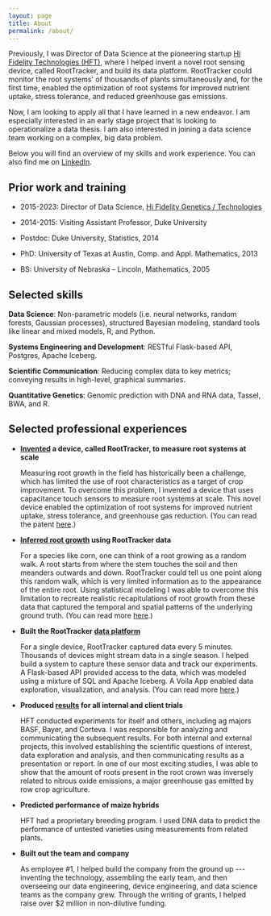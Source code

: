 ```yaml
---
layout: page
title: About
permalink: /about/
---
```


Previously, I was Director of Data Science at the pioneering startup
[Hi Fidelity Technologies
(HFT)](https://www.hifidelitytechnologies.com/), where I helped invent
a novel root sensing device, called RootTracker, and build its data
platform.  RootTracker could monitor the root systems' of thousands of
plants simultaneously and, for the first time, enabled the
optimization of root systems for improved nutrient
uptake, stress tolerance, and reduced greenhouse gas emissions.  

Now, I am looking to apply all that I have learned in a new endeavor.
I am especially interested in an early stage project that is looking
to operationalize a data thesis.  I am also interested in joining a
data science team working on a complex, big data problem.

Below you will find an overview of my skills and work experience.  You
can also find me on
[LinkedIn](https://www.linkedin.com/in/jesse-windle-19802836).


## Prior work and training

- 2015-2023: Director of Data Science, [Hi Fidelity Genetics /
  Technologies](https://www.hifidelitytechnologies.com/)
- 2014-2015: Visiting Assistant Professor, Duke University

- Postdoc: Duke University, Statistics, 2014
- PhD: University of Texas at Austin, Comp. and Appl. Mathematics, 2013
- BS: University of Nebraska – Lincoln, Mathematics, 2005


## Selected skills
		
**Data Science**: Non-parametric models (i.e. neural networks, random
forests, Gaussian processes), structured Bayesian modeling, standard
tools like linear and mixed models, R, and Python.
		
**Systems Engineering and Development**: RESTful Flask-based API,
Postgres, Apache Iceberg.
		
**Scientific Communication**: Reducing complex data to key metrics;
conveying results in high-level, graphical summaries.

**Quantitative Genetics**: Genomic prediction with DNA and RNA data,
Tassel, BWA, and R.


## Selected professional experiences

- **[Invented](https://patents.google.com/patent/US11293910B2/) a
  device, called RootTracker, to measure root systems at scale**
  
    Measuring root growth in the field has historically been a
    challenge, which has limited the use of root characteristics as a
    target of crop improvement.  To overcome this problem, I invented
    a device that uses capacitance touch sensors to measure root
    systems at scale.  This novel device enabled the optimization of
    root systems for improved nutrient uptake, stress tolerance, and
    greenhouse gas reduction.  (You can read the patent
    [here](https://patents.google.com/patent/US11293910B2/).)
  
- **[Inferred root growth](../2023/07/26/rootmodel.html) using
  RootTracker data**

	For a species like corn, one can think of a root growing as a
    random walk.  A root starts from where the stem touches the soil
    and then meanders outwards and down.  RootTracker could tell us
    one point along this random walk, which is very limited
    information as to the appearance of the entire root.  Using
    statistical modeling I was able to overcome this limitation to
    recreate realistic recapitulations of root growth from these data
    that captured the temporal and spatial patterns of the underlying
    ground truth.  (You can read more
    [here](../2023/07/26/rootmodel.html).)

- **Built the RootTracker [data platform](../2023/08/09/data-engineering.html)**
  
    For a single device, RootTracker captured data every 5 minutes.
    Thousands of devices might stream data in a single season.  I
    helped build a system to capture these sensor data and track our
    experiments.  A Flask-based API provided access to the data, which
    was modeled using a mixture of SQL and Apache Iceberg.  A Voila
    App enabled data exploration, visualization, and analysis.  (You
    can read more [here](../2023/08/09/data-engineering.html).)

- **Produced [results](../2023/09/12/rtda.html) for all internal and client trials**

	HFT conducted experiments for itself and others, including ag
    majors BASF, Bayer, and Corteva.  I was responsible for analyzing
    and communicating the subsequent results.  For both internal and
    external projects, this involved establishing the scientific
    questions of interest, data exploration and analysis, and then
    communicating results as a presentation or report.  In one of our
    most exciting studies, I was able to show that the amount of roots
    present in the root crown was inversely related to nitrous oxide
    emissions, a major greenhouse gas emitted by row crop agriculture.
	
- **Predicted performance of maize hybrids**

	HFT had a proprietary breeding program.  I used DNA data to
    predict the performance of untested varieties using measurements
    from related plants.

- **Built out the team and company**

	As employee #1, I helped build the company from the ground up ---
    inventing the technology, assembling the early team, and then
    overseeing our data engineering, device engineering, and data
    science teams as the company grew.  Through the writing of grants,
    I helped raise over $2 million in non-dilutive funding.
		
		

		
